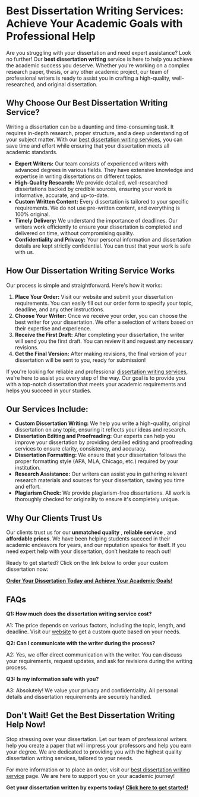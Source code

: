 # Best Dissertation Writing Services: Achieve Your Academic Goals with Professional Help

Are you struggling with your dissertation and need expert assistance? Look no further! Our **best dissertation writing** service is here to help you achieve the academic success you deserve. Whether you're working on a complex research paper, thesis, or any other academic project, our team of professional writers is ready to assist you in crafting a high-quality, well-researched, and original dissertation.

## Why Choose Our Best Dissertation Writing Service?

Writing a dissertation can be a daunting and time-consuming task. It requires in-depth research, proper structure, and a deep understanding of your subject matter. With our [best dissertation writing services](https://tinyurl.com/topessay?keyword=best+dissertation+writing), you can save time and effort while ensuring that your dissertation meets all academic standards.

- **Expert Writers:** Our team consists of experienced writers with advanced degrees in various fields. They have extensive knowledge and expertise in writing dissertations on different topics.
- **High-Quality Research:** We provide detailed, well-researched dissertations backed by credible sources, ensuring your work is informative, accurate, and up-to-date.
- **Custom Written Content:** Every dissertation is tailored to your specific requirements. We do not use pre-written content, and everything is 100% original.
- **Timely Delivery:** We understand the importance of deadlines. Our writers work efficiently to ensure your dissertation is completed and delivered on time, without compromising quality.
- **Confidentiality and Privacy:** Your personal information and dissertation details are kept strictly confidential. You can trust that your work is safe with us.

## How Our Dissertation Writing Service Works

Our process is simple and straightforward. Here's how it works:

1. **Place Your Order:** Visit our website and submit your dissertation requirements. You can easily fill out our order form to specify your topic, deadline, and any other instructions.
2. **Choose Your Writer:** Once we receive your order, you can choose the best writer for your dissertation. We offer a selection of writers based on their expertise and experience.
3. **Receive the First Draft:** After completing your dissertation, the writer will send you the first draft. You can review it and request any necessary revisions.
4. **Get the Final Version:** After making revisions, the final version of your dissertation will be sent to you, ready for submission!

If you're looking for reliable and professional [dissertation writing services](https://tinyurl.com/topessay?keyword=best+dissertation+writing), we're here to assist you every step of the way. Our goal is to provide you with a top-notch dissertation that meets your academic requirements and helps you succeed in your studies.

## Our Services Include:

- **Custom Dissertation Writing:** We help you write a high-quality, original dissertation on any topic, ensuring it reflects your ideas and research.
- **Dissertation Editing and Proofreading:** Our experts can help you improve your dissertation by providing detailed editing and proofreading services to ensure clarity, consistency, and accuracy.
- **Dissertation Formatting:** We ensure that your dissertation follows the proper formatting style (APA, MLA, Chicago, etc.) required by your institution.
- **Research Assistance:** Our writers can assist you in gathering relevant research materials and sources for your dissertation, saving you time and effort.
- **Plagiarism Check:** We provide plagiarism-free dissertations. All work is thoroughly checked for originality to ensure it's completely unique.

## Why Our Clients Trust Us

Our clients trust us for our **unmatched quality** , **reliable service** , and **affordable prices**. We have been helping students succeed in their academic endeavors for years, and our reputation speaks for itself. If you need expert help with your dissertation, don’t hesitate to reach out!

Ready to get started? Click on the link below to order your custom dissertation now:

[**Order Your Dissertation Today and Achieve Your Academic Goals!**](https://tinyurl.com/topessay?keyword=best+dissertation+writing)

## FAQs

**Q1: How much does the dissertation writing service cost?**

A1: The price depends on various factors, including the topic, length, and deadline. Visit our [website](https://tinyurl.com/topessay?keyword=best+dissertation+writing) to get a custom quote based on your needs.

**Q2: Can I communicate with the writer during the process?**

A2: Yes, we offer direct communication with the writer. You can discuss your requirements, request updates, and ask for revisions during the writing process.

**Q3: Is my information safe with you?**

A3: Absolutely! We value your privacy and confidentiality. All personal details and dissertation requirements are securely handled.

## Don't Wait! Get the Best Dissertation Writing Help Now!

Stop stressing over your dissertation. Let our team of professional writers help you create a paper that will impress your professors and help you earn your degree. We are dedicated to providing you with the highest quality dissertation writing services, tailored to your needs.

For more information or to place an order, visit our [best dissertation writing service](https://tinyurl.com/topessay?keyword=best+dissertation+writing) page. We are here to support you on your academic journey!

**Get your dissertation written by experts today! [Click here to get started!](https://tinyurl.com/topessay?keyword=best+dissertation+writing)**
